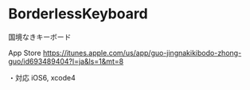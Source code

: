 BorderlessKeyboard
==================

国境なきキーボード

App Store
https://itunes.apple.com/us/app/guo-jingnakikibodo-zhong-guo/id693489404?l=ja&ls=1&mt=8

・対応
iOS6, xcode4
